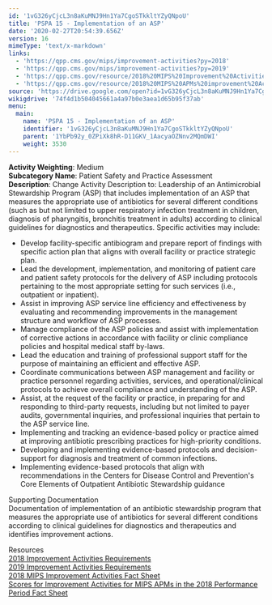 ```yaml
---
id: '1vG326yCjcL3n8aKuMNJ9Hn1Ya7CgoSTkkltYZyQNpoU'
title: 'PSPA 15 - Implementation of an ASP'
date: '2020-02-27T20:54:39.656Z'
version: 16
mimeType: 'text/x-markdown'
links:
  - 'https://qpp.cms.gov/mips/improvement-activities?py=2018'
  - 'https://qpp.cms.gov/mips/improvement-activities?py=2019'
  - 'https://qpp.cms.gov/resource/2018%20MIPS%20Improvement%20Activities%20Fact%20Sheet'
  - 'https://qpp.cms.gov/resource/2018%20MIPS%20APMs%20improvement%20Activities%20scores%20fact%20sheet'
source: 'https://drive.google.com/open?id=1vG326yCjcL3n8aKuMNJ9Hn1Ya7CgoSTkkltYZyQNpoU'
wikigdrive: '74f4d1b504045661a4a97b0e3aea1d65b95f37ab'
menu:
  main:
    name: 'PSPA 15 - Implementation of an ASP'
    identifier: '1vG326yCjcL3n8aKuMNJ9Hn1Ya7CgoSTkkltYZyQNpoU'
    parent: '1YbPb92y_0ZPiXk8hR-D11GKV_1AacyaOZNnv2MQmDWI'
    weight: 3530
---
```





**Activity Weighting**: Medium  
**Subcategory Name**: Patient Safety and Practice Assessment  
**Description**: Change Activity Description to: Leadership of an Antimicrobial Stewardship Program (ASP) that includes implementation of an ASP that measures the appropriate use of antibiotics for several different conditions (such as but not limited to upper respiratory infection treatment in children, diagnosis of pharyngitis, bronchitis treatment in adults) according to clinical guidelines for diagnostics and therapeutics. Specific activities may include:
* Develop facility-specific antibiogram and prepare report of findings with specific action plan that aligns with overall facility or practice strategic plan.
* Lead the development, implementation, and monitoring of patient care and patient safety protocols for the delivery of ASP including protocols pertaining to the most appropriate setting for such services (i.e., outpatient or inpatient).
* Assist in improving ASP service line efficiency and effectiveness by evaluating and recommending improvements in the management structure and workflow of ASP processes.
* Manage compliance of the ASP policies and assist with implementation of corrective actions in accordance with facility or clinic compliance policies and hospital medical staff by-laws. 
* Lead the education and training of professional support staff for the purpose of maintaining an efficient and effective ASP.
* Coordinate communications between ASP management and facility or practice personnel regarding activities, services, and operational/clinical protocols to achieve overall compliance and understanding of the ASP.
* Assist, at the request of the facility or practice, in preparing for and responding to third-party requests, including but not limited to payer audits, governmental inquiries, and professional inquiries that pertain to the ASP service line. 
* Implementing and tracking an evidence-based policy or practice aimed at improving antibiotic prescribing practices for high-priority conditions. 
* Developing and implementing evidence-based protocols and decision-support for diagnosis and treatment of common infections.
* Implementing evidence-based protocols that align with recommendations in the Centers for Disease Control and Prevention's Core Elements of Outpatient Antibiotic Stewardship guidance




Supporting Documentation  
Documentation of implementation of an antibiotic stewardship program that measures the appropriate use of antibiotics for several different conditions according to clinical guidelines for diagnostics and therapeutics and identifies improvement actions.




Resources  
[2018 Improvement Activities Requirements](https://qpp.cms.gov/mips/improvement-activities?py=2018)  
[2019 Improvement Activities Requirements](https://qpp.cms.gov/mips/improvement-activities?py=2019)  
[2018 MIPS Improvement Activities Fact Sheet](https://qpp.cms.gov/resource/2018%20MIPS%20Improvement%20Activities%20Fact%20Sheet)  
[Scores for Improvement Activities for MIPS APMs in the 2018 Performance Period Fact Sheet](https://qpp.cms.gov/resource/2018%20MIPS%20APMs%20improvement%20Activities%20scores%20fact%20sheet)
